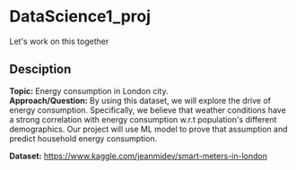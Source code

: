 # DataScience1_proj
Let's work on this together

## Desciption
**Topic:** Energy consumption in London city. <br>
**Approach/Question:** By using this dataset, we will explore the drive of energy consumption. Specifically, we believe that weather conditions have a strong correlation with energy consumption w.r.t population's different demographics. Our project will use ML model to prove that assumption and predict household energy consumption.

**Dataset:** https://www.kaggle.com/jeanmidev/smart-meters-in-london
